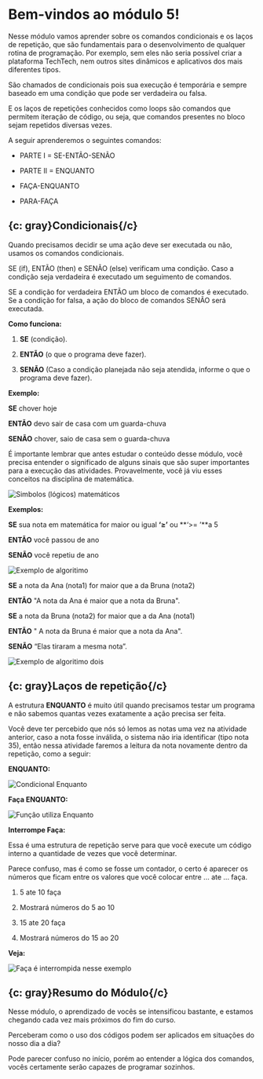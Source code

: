 # Bem-vindos ao módulo 5!

Nesse módulo vamos aprender sobre os comandos condicionais e os laços de repetição, que são fundamentais para o desenvolvimento de qualquer rotina de programação. Por exemplo, sem eles não seria possível criar a plataforma TechTech, nem outros sites dinâmicos e aplicativos dos mais diferentes tipos.  

São chamados de condicionais pois sua execução é temporária e sempre baseado em uma condição que pode ser verdadeira ou falsa.  

E os laços de repetições conhecidos como loops são comandos que permitem iteração de código, ou seja, que comandos presentes no bloco sejam repetidos diversas vezes.  

A seguir aprenderemos o seguintes comandos:

- PARTE I = SE-ENTÃO-SENÃO

- PARTE II = ENQUANTO

- FAÇA-ENQUANTO

- PARA-FAÇA



## {c: gray}**Condicionais**{/c}



Quando precisamos decidir se uma ação deve ser executada ou não, usamos os comandos condicionais.  

SE (if), ENTÃO (then) e SENÃO (else) verificam uma condição. Caso a condição seja verdadeira é executado um seguimento de comandos.  

SE a condição for verdadeira ENTÃO um bloco de comandos é executado. Se a condição for falsa, a ação do bloco de comandos SENÃO será executada.  

**Como funciona:**

1.	**SE** (condição).

2.	**ENTÃO** (o que o programa deve fazer).

3.	**SENÃO** (Caso a condição planejada não seja atendida, informe o que o programa deve fazer). 



**Exemplo:**



**SE** chover hoje

**ENTÃO** devo sair de casa com um guarda-chuva 

**SENÃO** chover, saio de casa sem o guarda-chuva



É importante lembrar que antes estudar o conteúdo desse módulo, você precisa entender o significado de alguns sinais que são super importantes para a execução das atividades. Provavelmente, você já viu esses conceitos na disciplina de matemática.



![Simbolos (lógicos) matemáticos](https://drive.google.com/drive/u/0/folders/1et_jbN_IRpoCE7-Lz8L4mHWWYKYenMgi)



**Exemplos:**

**SE** sua nota em matemática for maior ou igual **‘≥’** ou **‘>= ’**a 5

**ENTÃO** você passou de ano

**SENÃO** você repetiu de ano 



![Exemplo de algoritimo](https://drive.google.com/drive/u/0/folders/1et_jbN_IRpoCE7-Lz8L4mHWWYKYenMgi)



**SE** a nota da Ana (nota1) for maior que a da Bruna (nota2)

**ENTÃO** "A nota da Ana é maior que a nota da Bruna".  

**SE** a nota da Bruna (nota2) for maior que a da Ana (nota1)

**ENTÃO**	" A nota da Bruna é maior que a nota da Ana".  

**SENÃO** “Elas tiraram a mesma nota”.  



![Exemplo de algoritimo dois](https://drive.google.com/drive/u/0/folders/1et_jbN_IRpoCE7-Lz8L4mHWWYKYenMgi)



## {c: gray}**Laços de repetição**{/c}



A estrutura **ENQUANTO** é muito útil quando precisamos testar um programa e não sabemos quantas vezes exatamente a ação precisa ser feita.  

Você deve ter percebido que nós só lemos as notas uma vez na atividade anterior, caso a nota fosse inválida, o sistema não iria identificar (tipo nota 35), então nessa atividade faremos a leitura da nota novamente dentro da repetição, como a seguir:  



**ENQUANTO:**



![Condicional Enquanto](https://drive.google.com/drive/u/0/folders/1et_jbN_IRpoCE7-Lz8L4mHWWYKYenMgi)



**Faça ENQUANTO:**



![Função utiliza Enquanto](https://drive.google.com/drive/u/0/folders/1et_jbN_IRpoCE7-Lz8L4mHWWYKYenMgi)



**Interrompe Faça:** 



Essa é uma estrutura de repetição serve para que você execute um código interno a quantidade de vezes que você determinar.  

Parece confuso, mas é como se fosse um contador, o certo é aparecer os números que ficam entre os valores que você colocar entre ... ate ... faça.  

1. 5 ate 10 faça

2. Mostrará números do 5 ao 10

3. 15 ate 20 faça

4. Mostrará números do 15 ao 20

**Veja:**



![Faça é interrompida nesse exemplo](https://drive.google.com/drive/u/0/folders/1et_jbN_IRpoCE7-Lz8L4mHWWYKYenMgi) 



## {c: gray}**Resumo do Módulo**{/c}



Nesse módulo, o aprendizado de vocês se intensificou bastante, e estamos chegando cada vez mais próximos do fim do curso.  

Perceberam como o uso dos códigos podem ser aplicados em situações do nosso dia a dia?  

Pode parecer confuso no início, porém ao entender a lógica dos comandos, vocês certamente serão capazes de programar sozinhos.  







